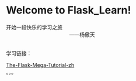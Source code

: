 # Welcome to Flask_Learn!

开始一段快乐的学习之旅<br/>
&nbsp; &nbsp; &nbsp; &nbsp; &nbsp; &nbsp; &nbsp; &nbsp; &nbsp; &nbsp; &nbsp; &nbsp; &nbsp; &nbsp; &nbsp; &nbsp; &nbsp; &nbsp; &nbsp; &nbsp; &nbsp; &nbsp;     ——杨傲天

<br/>
学习链接：<br/>

[The-Flask-Mega-Tutorial-zh](https://github.com/luhuisicnu/The-Flask-Mega-Tutorial-zh)
<br/>
。。。
